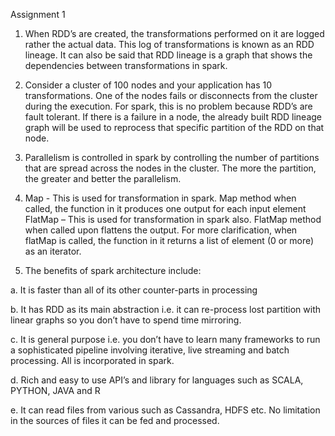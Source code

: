 Assignment 1

1.	When RDD’s are created, the transformations performed on it are logged rather the actual data. This log of transformations is known as an RDD lineage. It can also be said that RDD lineage is a graph that shows the dependencies between transformations in spark.  

2.	Consider a cluster of 100 nodes and your application has 10 transformations. One of the nodes fails or disconnects from the cluster during the execution. For spark, this is no problem because RDD’s are fault tolerant. If there is a failure in a node, the already built RDD lineage graph will be used to reprocess that specific partition of the RDD on that node.

3.	Parallelism is controlled in spark by controlling the number of partitions that are spread across the nodes in the cluster. The more the partition, the greater and better the parallelism. 

4.	Map - This is used for transformation in spark. Map method when called, the function in it produces one output for each input element
FlatMap – This is used for transformation in spark also. FlatMap method when called upon flattens the output. For more clarification, when flatMap is called, the function in it returns a list of element (0 or more) as an iterator. 


5.	The benefits of spark architecture include:

a.	It is faster than all of its other counter-parts in processing

b.	It has RDD as its main abstraction i.e. it can re-process lost partition with linear graphs so you don’t have to spend time mirroring.

c.	It is general purpose i.e. you don’t have to learn many frameworks to run a sophisticated pipeline involving iterative, live streaming and batch processing. All is incorporated in spark. 

d.	Rich and easy to use API’s and library for languages such as SCALA, PYTHON, JAVA and R

e.	It can read files from various such as Cassandra, HDFS etc. No limitation in the sources of files it can be fed and processed. 
